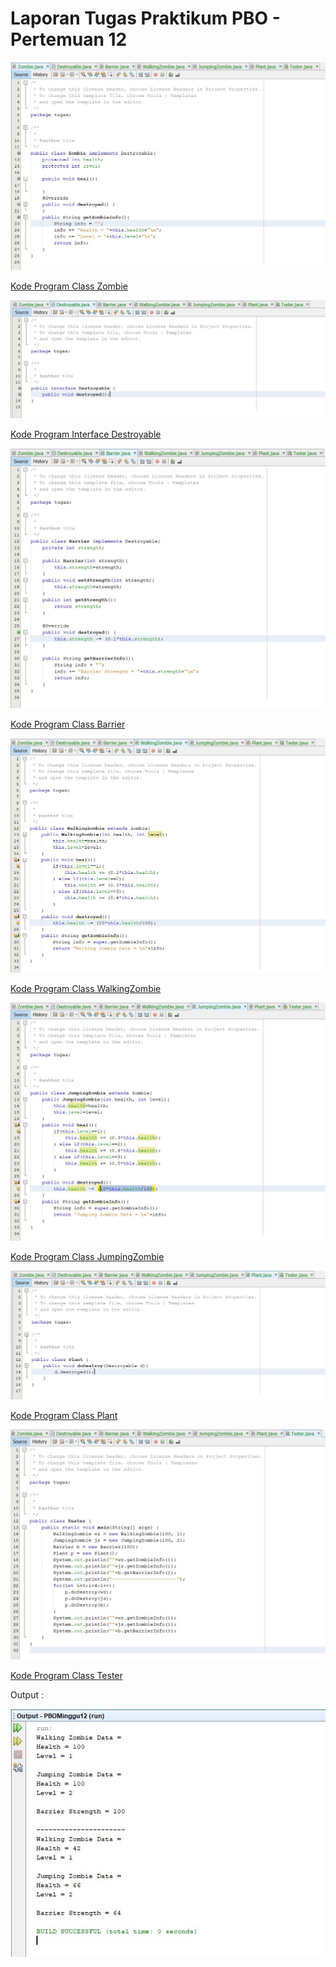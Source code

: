 # Laporan Tugas Praktikum PBO - Pertemuan 12
![](img/zombie.jpg)


[Kode Program Class Zombie](../../src/PBOMinggu12/src/tugas/Zombie.java)


![](img/destroyable.jpg)


[Kode Program Interface Destroyable](../../src/PBOMinggu12/src/tugas/Destroyable.java)


![](img/barrier.jpg)


[Kode Program Class Barrier](../../src/PBOMinggu12/src/tugas/Barrier.java)


![](img/walking.jpg)


[Kode Program Class WalkingZombie](../../src/PBOMinggu12/src/tugas/WalkingZombie.java)


![](img/jumping.jpg)


[Kode Program Class JumpingZombie](../../src/PBOMinggu12/src/tugas/JumpingZombie.java)


![](img/plant.jpg)


[Kode Program Class Plant](../../src/PBOMinggu12/src/tugas/Plant.java)


![](img/tester.jpg)


[Kode Program Class Tester](../../src/PBOMinggu12/src/tugas/Tester.java)


Output :


![](img/output.jpg)